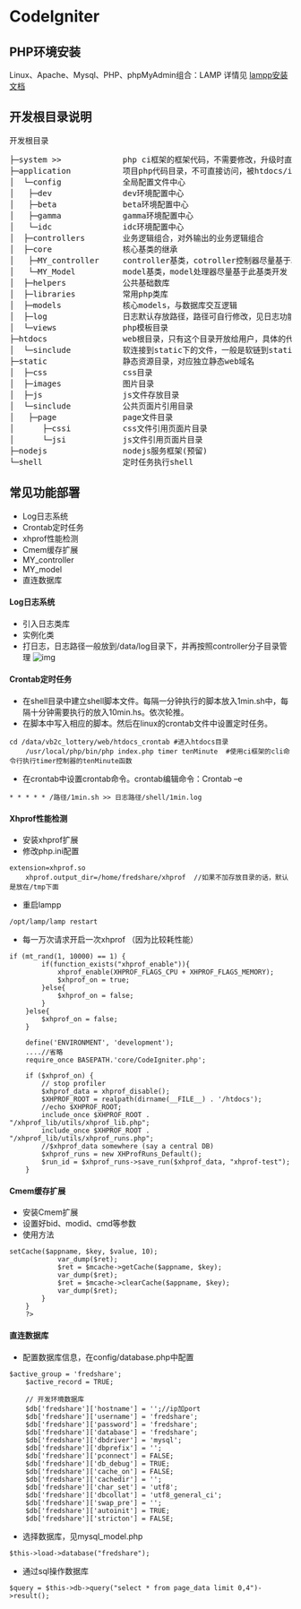 CodeIgniter
===========

## PHP环境安装
Linux、Apache、Mysql、PHP、phpMyAdmin组合：LAMP
详情见 [lampp安装文档](/)

## 开发根目录说明 
开发根目录<br />
<pre>
├─system >>				php ci框架的框架代码，不需要修改，升级时直接覆盖该目录 
├─application			项目php代码目录，不可直接访问，被htdocs/index.php调用
│  └─config			    全局配置文件中心
│  	├─dev			    dev环境配置中心
│  	├─beta			    beta环境配置中心
│  	├─gamma		        gamma环境配置中心
│  	└─idc			    idc环境配置中心
│  ├─controllers		业务逻辑组合，对外输出的业务逻辑组合
│  ├─core				核心基类的继承
│  	├─MY_controller		controller基类，cotroller控制器尽量基于次基类开发
│  	└─MY_Model		    model基类，model处理器尽量基于此基类开发
│  ├─helpers			公共基础数库
│  ├─libraries			常用php类库
│  ├─models			    核心models，与数据库交互逻辑
│  ├─log				日志默认存放路径，路径可自行修改，见日志功能说明
│  └─views			    php模板目录
├─htdocs				web根目录，只有这个目录开放给用户，具体的代码是通过目录下的index.php来访问boss下的文件
│  └─sinclude			软连接到static下的文件，一般是软链到static/sinclude目录下
├─static				静态资源目录，对应独立静态web域名
│  ├─css				css目录
│  ├─images			    图片目录
│  ├─js				    js文件存放目录
│  └─sinclude			公共页面片引用目录
│  	├─page			    page文件目录
│      ├─cssi			css文件引用页面片目录
│      └─jsi			js文件引用页面片目录
├─nodejs				nodejs服务框架(预留)
└─shell					定时任务执行shell
</pre>

## 常见功能部署
+ Log日志系统
+ Crontab定时任务
+ xhprof性能检测
+ Cmem缓存扩展
+ MY_controller
+ MY_model
+ 直连数据库


#### Log日志系统
+ 引入日志类库
+ 实例化类
+ 打日志，日志路径一般放到/data/log目录下，并再按照controller分子目录管理
![img](http://mulinstudio.qiniudn.com/github_QQ%E5%9B%BE%E7%89%8720141028132821.png)

#### Crontab定时任务
+ 在shell目录中建立shell脚本文件。每隔一分钟执行的脚本放入1min.sh中，每隔十分钟需要执行的放入10min.hs。依次轮推。
+ 在脚本中写入相应的脚本。然后在linux的crontab文件中设置定时任务。
<pre><code>cd /data/vb2c_lottery/web/htdocs_crontab #进入htdocs目录
	/usr/local/php/bin/php index.php timer tenMinute  #使用ci框架的cli命令行执行timer控制器的tenMinute函数</code></pre>
+ 在crontab中设置crontab命令。crontab编辑命令：Crontab –e
<pre><code>* * * * * /路径/1min.sh >> 日志路径/shell/1min.log</code></pre>

#### Xhprof性能检测
+ 安装xhprof扩展
+ 修改php.ini配置
<pre><code>extension=xhprof.so
	xhprof.output_dir=/home/fredshare/xhprof  //如果不加存放目录的话，默认是放在/tmp下面</code></pre>
+ 重启lampp
<pre><code>/opt/lamp/lamp restart</code></pre>
+ 每一万次请求开启一次xhprof （因为比较耗性能）
<pre><code>if (mt_rand(1, 10000) == 1) {
		if(function_exists("xhprof_enable")){
			xhprof_enable(XHPROF_FLAGS_CPU + XHPROF_FLAGS_MEMORY);
			$xhprof_on = true;
		}else{
			$xhprof_on = false;
		}		
	}else{
		$xhprof_on = false;
	}

	define('ENVIRONMENT', 'development');
  	....//省略
	require_once BASEPATH.'core/CodeIgniter.php';
	
	if ($xhprof_on) {
		// stop profiler
		$xhprof_data = xhprof_disable();
		$XHPROF_ROOT = realpath(dirname(__FILE__) . '/htdocs');
		//echo $XHPROF_ROOT;
		include_once $XHPROF_ROOT . "/xhprof_lib/utils/xhprof_lib.php";
		include_once $XHPROF_ROOT . "/xhprof_lib/utils/xhprof_runs.php";
		//$xhprof_data somewhere (say a central DB)
		$xhprof_runs = new XHProfRuns_Default();
		$run_id = $xhprof_runs->save_run($xhprof_data, "xhprof-test"); 
	}</code></pre>

#### Cmem缓存扩展
+ 安装Cmem扩展
+ 设置好bid、modid、cmd等参数
+ 使用方法
<pre><code><?php if ( ! defined('BASEPATH')) exit('No direct script access allowed');
	class Cmem extends MY_Controller {
		public function __construct() {
			parent::__construct();
			require_once APPPATH . 'libraries/cmem/Mcache.php';
		}
		/**
		 * @title 日志管理demo.
		 */
		public function index()
		{
			//使用封装的Mcache
			$appname = "test";
			$key = "php-cmem-plugin";
			$value = "test";
			$mcache = new Mcache();
			$ret = $mcache->setCache($appname, $key, $value, 10);
			var_dump($ret);
			$ret = $mcache->getCache($appname, $key);
			var_dump($ret);
			$ret = $mcache->clearCache($appname, $key);
			var_dump($ret);
		}
	}
	?></code></pre>

#### 直连数据库
+ 配置数据库信息，在config/database.php中配置
<pre><code>$active_group = 'fredshare';
	$active_record = TRUE;
	
	// 开发环境数据库
	$db['fredshare']['hostname'] = '';//ip加port
	$db['fredshare']['username'] = 'fredshare';
	$db['fredshare']['password'] = 'fredshare';
	$db['fredshare']['database'] = 'fredshare';
	$db['fredshare']['dbdriver'] = 'mysql';
	$db['fredshare']['dbprefix'] = '';
	$db['fredshare']['pconnect'] = FALSE;
	$db['fredshare']['db_debug'] = TRUE;
	$db['fredshare']['cache_on'] = FALSE;
	$db['fredshare']['cachedir'] = '';
	$db['fredshare']['char_set'] = 'utf8';
	$db['fredshare']['dbcollat'] = 'utf8_general_ci';
	$db['fredshare']['swap_pre'] = '';
	$db['fredshare']['autoinit'] = TRUE;
	$db['fredshare']['stricton'] = FALSE;</code></pre>
+ 选择数据库，见mysql_model.php
<pre><code>$this->load->database("fredshare"); </code></pre>
+ 通过sql操作数据库
<pre><code>$query = $this->db->query("select * from page_data limit 0,4")->result();</code></pre>
